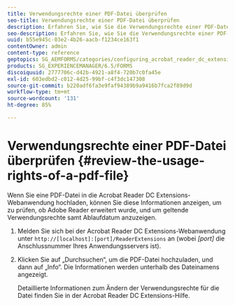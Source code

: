 ```yaml
---
title: Verwendungsrechte einer PDF-Datei überprüfen
seo-title: Verwendungsrechte einer PDF-Datei überprüfen
description: Erfahren Sie, wie Sie die Verwendungsrechte einer PDF-Datei überprüfen.
seo-description: Erfahren Sie, wie Sie die Verwendungsrechte einer PDF-Datei überprüfen.
uuid: b55e945c-03e2-4b26-aacb-f1234ce163f1
contentOwner: admin
content-type: reference
geptopics: SG_AEMFORMS/categories/configuring_acrobat_reader_dc_extensions
products: SG_EXPERIENCEMANAGER/6.5/FORMS
discoiquuid: 2777706c-d42b-4921-a8f4-720b7c0fa45e
exl-id: 603edbd2-c012-4d25-99bf-c4f3dc147308
source-git-commit: b220adf6fa3e9faf94389b9a9416b7fca2f89d9d
workflow-type: tm+mt
source-wordcount: '131'
ht-degree: 85%

---
```


# Verwendungsrechte einer PDF-Datei überprüfen {#review-the-usage-rights-of-a-pdf-file}

Wenn Sie eine PDF-Datei in die Acrobat Reader DC Extensions-Webanwendung hochladen, können Sie diese Informationen anzeigen, um zu prüfen, ob Adobe Reader erweitert wurde, und um geltende Verwendungsrechte samt Ablaufdatum anzuzeigen.

1. Melden Sie sich bei der Acrobat Reader DC Extensions-Webanwendung unter `http://[localhost]:[port]/ReaderExtensions` an (wobei *[port]* die Anschlussnummer Ihres Anwendungsservers ist).
1. Klicken Sie auf „Durchsuchen“, um die PDF-Datei hochzuladen, und dann auf „Info“. Die Informationen werden unterhalb des Dateinamens angezeigt.

   Detaillierte Informationen zum Ändern der Verwendungsrechte für die Datei finden Sie in der Acrobat Reader DC Extensions-Hilfe.
